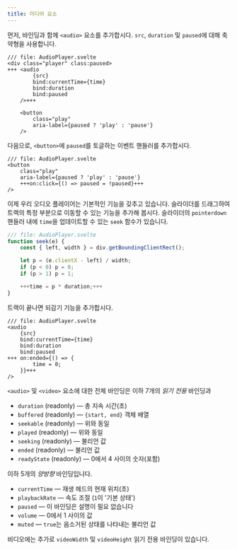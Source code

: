 ```yaml
---
title: 미디어 요소
---
```


<audio> 및 <video> 요소의 속성에 바인딩함으로써 `AudioPlayer.svelte`와 같은 사용자 정의 플레이어 UI 등을 쉽게 구축할 수 있습니다.

먼저, 바인딩과 함께 `<audio>` 요소를 추가합시다. `src`, `duration` 및 `paused`에 대해 축약형을 사용합니다.

```svelte
/// file: AudioPlayer.svelte
<div class="player" class:paused>
+++	<audio
		{src}
		bind:currentTime={time}
		bind:duration
		bind:paused
	/>+++

	<button
		class="play"
		aria-label={paused ? 'play' : 'pause'}
	/>
```

다음으로, `<button>`에 `paused`를 토글하는 이벤트 핸들러를 추가합시다.

```svelte
/// file: AudioPlayer.svelte
<button
	class="play"
	aria-label={paused ? 'play' : 'pause'}
	+++on:click={() => paused = !paused}+++
/>
```

이제 우리 오디오 플레이어는 기본적인 기능을 갖추고 있습니다. 슬라이더를 드래그하여 트랙의 특정 부분으로 이동할 수 있는 기능을 추가해 봅시다. 슬라이더의 `pointerdown` 핸들러 내에 `time`을 업데이트할 수 있는 `seek` 함수가 있습니다.

```js
/// file: AudioPlayer.svelte
function seek(e) {
	const { left, width } = div.getBoundingClientRect();

	let p = (e.clientX - left) / width;
	if (p < 0) p = 0;
	if (p > 1) p = 1;

	+++time = p * duration;+++
}
```

트랙이 끝나면 되감기 기능을 추가합시다.

```svelte
/// file: AudioPlayer.svelte
<audio
	{src}
	bind:currentTime={time}
	bind:duration
	bind:paused
+++	on:ended={() => {
		time = 0;
	}}+++
/>
```

`<audio>` 및 `<video>` 요소에 대한 전체 바인딩은 이하 7개의 _읽기 전용_ 바인딩과

- `duration` (readonly) — 총 지속 시간(초)
- `buffered` (readonly) — `{start, end}` 객체 배열
- `seekable` (readonly) — 위와 동일
- `played` (readonly) — 위와 동일
- `seeking` (readonly) — 불리언 값
- `ended` (readonly) — 불리언 값
- `readyState` (readonly) — 0에서 4 사이의 숫자(포함)

이하 5개의 _양방향_ 바인딩입니다.

- `currentTime` — 재생 헤드의 현재 위치(초)
- `playbackRate` — 속도 조절 (`1`이 '기본 상태')
- `paused` — 이 바인딩은 설명이 필요 없습니다
- `volume` — 0에서 1 사이의 값
- `muted` — `true`는 음소거된 상태를 나타내는 불리언 값

비디오에는 추가로 `videoWidth` 및 `videoHeight` 읽기 전용 바인딩이 있습니다.
